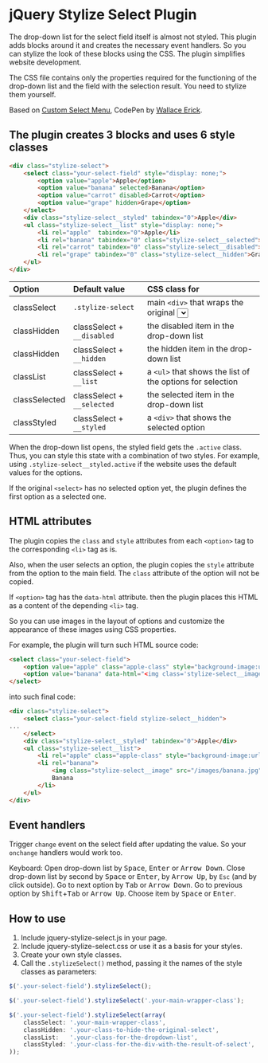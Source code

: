 # jQuery Stylize Select Plugin

The drop-down list for the select field itself is almost not styled. This plugin adds blocks around it and creates the necessary event handlers. So you can stylize the look of these blocks using the CSS. The plugin simplifies website development.

The CSS file contains only the properties required for the functioning of the drop-down list and the field with the selection result. You need to stylize them yourself.

Based on [Custom Select Menu](https://codepen.io/wallaceerick/pen/ctsCz), CodePen by [Wallace Erick](https://codepen.io/wallaceerick).


## The plugin creates 3 blocks and uses 6 style classes

```html
<div class="stylize-select">
	<select class="your-select-field" style="display: none;">
		<option value="apple">Apple</option>
		<option value="banana" selected>Banana</option>
		<option value="carrot" disabled>Carrot</option>
		<option value="grape" hidden>Grape</option>
	</select>
	<div class="stylize-select__styled" tabindex="0">Apple</div>
	<ul class="stylize-select__list" style="display: none;">
		<li rel="apple"  tabindex="0">Apple</li>
		<li rel="banana" tabindex="0" class="stylize-select__selected">Banana</li>
		<li rel="carrot" tabindex="0" class="stylize-select__disabled">Carrot</li>
		<li rel="grape" tabindex="0" class="stylize-select__hidden">Grape</li>
	</ul>
</div>
```

| Option        | Default value              | CSS class for                                                                   |
| :---          | :---                       | :---                                                                            |
| classSelect   | `.stylize-select`          | main `<div>` that wraps the original <select> and the blocks we're going to add |
| classHidden   | classSelect + `__disabled` | the disabled item in the drop-down list                                         |
| classHidden   | classSelect + `__hidden`   | the hidden item in the drop-down list                                           |
| classList     | classSelect + `__list`     | a `<ul>` that shows the list of the options for selection                       |
| classSelected | classSelect + `__selected` | the selected item in the drop-down list                                         |
| classStyled   | classSelect + `__styled`   | a `<div>` that shows the selected option                                        |

When the drop-down list opens, the styled field gets the `.active` class. Thus, you can style this state with a combination of two styles. For example, using `.stylize-select__styled.active` if the website uses the default values ​​for the options.

If the original `<select>` has no selected option yet, the plugin defines the first option as a selected one.


## HTML attributes

The plugin copies the `class` and `style` attributes from each `<option>` tag to the corresponding `<li>` tag as is.

Also, when the user selects an option, the plugin copies the `style` attribute from the option to the main field. The `class` attribute of the option will not be copied.

If `<option>` tag has the `data-html` attribute. then the plugin places this HTML as a content of the depending `<li>` tag.

So you can use images in the layout of options and customize the appearance of these images using CSS properties.

For example, the plugin will turn such HTML source code:

```html
<select class="your-select-field">
	<option value="apple" class="apple-class" style="background-image:url('/images/apple.jpg');">Apple</option>
	<option value="banana" data-html="<img class='stylize-select__image' src='/images/banana.jpg' />Banana">Banana</option>
</select>
```

into such final code:

```html
<div class="stylize-select">
	<select class="your-select-field stylize-select__hidden">
...
	</select>
	<div class="stylize-select__styled" tabindex="0">Apple</div>
	<ul class="stylize-select__list">
		<li rel="apple" class="apple-class" style="background-image:url('/images/apple.jpg');">Apple</li>
		<li rel="banana">
			<img class="stylize-select__image" src="/images/banana.jpg" />
			Banana
		</li>
	</ul>
</div>
```


## Event handlers

Trigger `change` event on the select field after updating the value. So your `onchange` handlers would work too.

Keyboard:
Open drop-down list by <kbd>Space</kbd>, <kbd>Enter</kbd> or <kbd>Arrow Down</kbd>.
Close drop-down list by second by <kbd>Space</kbd> or <kbd>Enter</kbd>, by <kbd>Arrow Up</kbd>, by `Esc` (and by click outside).
Go to next option by <kbd>Tab</kbd> or <kbd>Arrow Down</kbd>.
Go to previous option by <kbd>Shift</kbd>+<kbd>Tab</kbd> or <kbd>Arrow Up</kbd>.
Choose item by <kbd>Space</kbd> or <kbd>Enter</kbd>.


## How to use

1) Include jquery-stylize-select.js in your page.
1) Include jquery-stylize-select.css or use it as a basis for your styles.
2) Create your own style classes.
3) Call the `.stylizeSelect()` method, passing it the names of the style classes as parameters:

```js
$('.your-select-field').stylizeSelect();

$('.your-select-field').stylizeSelect('.your-main-wrapper-class');

$('.your-select-field').stylizeSelect(array(
	classSelect: '.your-main-wrapper-class',
	classHidden: '.your-class-to-hide-the-original-select',
	classList:   '.your-class-for-the-dropdown-list',
	classStyled: '.your-class-for-the-div-with-the-result-of-select',
));
```
